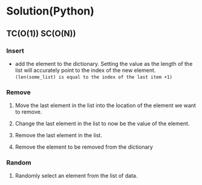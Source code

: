 # Solution(Python)

## TC(O(1)) SC(O(N))

### Insert
- add the element to the dictionary. Setting the value as the length of the list will accurately point to the index of the new element. `(len(some_list) is equal to the index of the last item +1)`

### Remove

1. Move the last element in the list into the location of the element we want to remove. 

2. Change the last element in the list to now be the value of the element.

3. Remove the last element in the list.

4. Remove the element to be removed from the dictionary

### Random

1. Randomly select an element from the list of data.